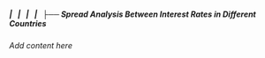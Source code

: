 ##### |   |   |   |   ├── Spread Analysis Between Interest Rates in Different Countries

*Add content here*